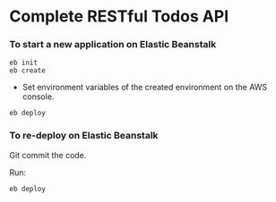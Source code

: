 # Complete RESTful Todos API

### To start a new application on Elastic Beanstalk

```
eb init
eb create
```

-   Set environment variables of the created environment on the AWS console.

```
eb deploy
```

### To re-deploy on Elastic Beanstalk

Git commit the code.

Run:

```
eb deploy
```
